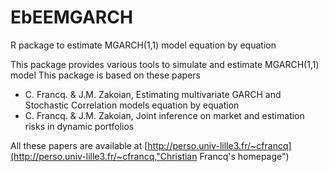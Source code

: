 # EbEEMGARCH
R package to estimate MGARCH(1,1) model equation by equation

This package provides various tools to simulate and estimate MGARCH(1,1) model
This package is based on these papers
- C. Francq. & J.M. Zakoian, Estimating multivariate GARCH and Stochastic Correlation models equation by equation
- C. Francq. & J.M. Zakoian, Joint inference on market and estimation risks in dynamic portfolios 

All these papers are available at [http://perso.univ-lille3.fr/~cfrancq](http://perso.univ-lille3.fr/~cfrancq,"Christian Francq's homepage")
